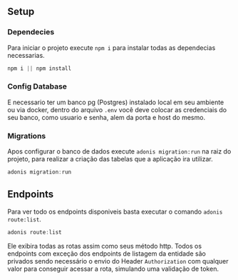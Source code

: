 ## Setup

### Dependecies
Para iniciar o projeto execute `npm i` para instalar todas as dependecias necessarias.
```js
npm i || npm install
```

### Config Database
E necessario ter um banco pg (Postgres) instalado local em seu ambiente ou via docker, dentro do arquivo `.env` você deve colocar as credenciais do seu banco, como usuario e senha, alem da porta e host do mesmo. 

### Migrations

Apos configurar o banco de dados execute `adonis migration:run` na raiz do projeto, para realizar a criação das tabelas que a aplicação ira utilizar.

```js
adonis migration:run
```

## Endpoints

Para ver todo os endpoints disponiveis basta executar o comando `adonis route:list`.

```js
adonis route:list
```
Ele exibira todas as rotas assim como seus método http.
Todos os endpoints com exceção dos endpoints de listagem da entidade são privados sendo necessário o envio do Header `Authorization` com qualquer valor para conseguir acessar a rota, simulando uma validação de token.
